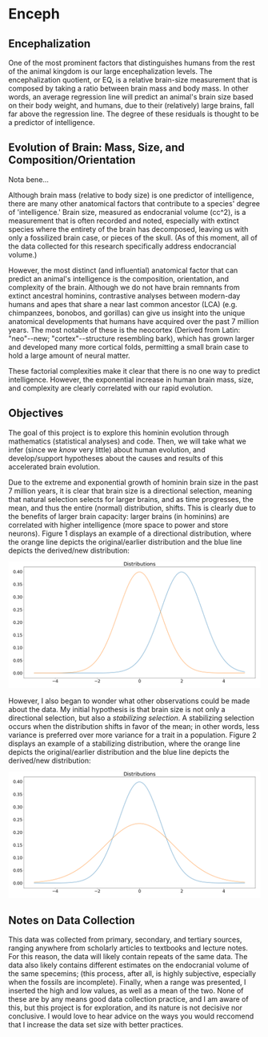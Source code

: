 # Enceph

## Encephalization

One of the most prominent factors that distinguishes humans from the rest of the animal kingdom is our large encephalization levels. The encephalization quotient, or EQ, is a relative brain-size measurement that is composed by taking a ratio between brain mass and body mass. In other words, an average regression line will predict an animal's brain size based on their body weight, and humans, due to their (relatively) large brains, fall far above the regression line. The degree of these residuals is thought to be a predictor of intelligence.


## Evolution of Brain: Mass, Size, and Composition/Orientation

Nota bene...

Although brain mass (relative to body size) is one predictor of intelligence, there are many other anatomical factors that contribute to a species' degree of 'intelligence.' Brain size, measured as endocranial volume (cc^2), is a measurement that is often recorded and noted, especially with extinct species where the entirety of the brain has decomposed, leaving us with only a fossilized brain case, or pieces of the skull. (As of this moment, all of the data collected for this research specifically address endocrancial volume.)

However, the most distinct (and influential) anatomical factor that can predict an animal's intelligence is the composition, orientation, and complexity of the brain. Although we do not have brain remnants from extinct ancestral hominins, contrastive analyses between modern-day humans and apes that share a near last common ancestor (LCA) (e.g. chimpanzees, bonobos, and gorillas) can give us insight into the unique anatomical developments that humans have acquired over the past 7 million years. The most notable of these is the neocortex (Derived from Latin: "neo"--new; "cortex"--structure resembling bark), which has grown larger and developed many more cortical folds, permitting a small brain case to hold a large amount of neural matter.

These factorial complexities make it clear that there is no one way to predict intelligence. However, the exponential increase in human brain mass, size, and complexity are clearly correlated with our rapid evolution.

## Objectives

The goal of this project is to explore this hominin evolution through mathematics (statistical analyses) and code. Then, we will take what we infer (since we <i>know</i> very little) about human evolution, and develop/support hypotheses about the causes and results of this accelerated brain evolution.

Due to the extreme and exponential growth of hominin brain size in the past 7 million years, it is clear that brain size is a directional selection, meaning that natural selection selects for larger brains, and as time progresses, the mean, and thus the entire (normal) distribution, shifts. This is clearly due to the benefits of larger brain capacity: larger brains (in hominins) are correlated with higher intelligence (more space to power and store neurons). Figure 1 displays an example of a directional distribution, where the orange line depicts the original/earlier distribution and the blue line depicts the derived/new distribution:

![directional_distribution](./distribution.png)

However, I also began to wonder what other observations could be made about the data. My initial hypothesis is that brain size is not only a directional selection, but also a <i>stabilizing selection</i>. A stabilizing selection occurs when the distribution shifts in favor of the mean; in other words, less variance is preferred over more variance for a trait in a population. Figure 2 displays an example of a stabilizing distribution, where the orange line depicts the original/earlier distribution and the blue line depicts the derived/new distribution:

![stabilizing_distribution](./stabilizing_distribution.png)

## Notes on Data Collection

This data was collected from primary, secondary, and tertiary sources, ranging anywhere from scholarly articles to textbooks and lecture notes. For this reason, the data will likely contain repeats of the same data. The data also likely contains different estimates on the endocranial volume of the same specemins; (this process, after all, is highly subjective, especially when the fossils are incomplete). Finally, when a range was presented, I inserted the high and low values, as well as a mean of the two. None of these are by any means good data collection practice, and I am aware of this, but this project is for exploration, and its nature is not decisive nor conclusive. I would love to hear advice on the ways you would reccomend that I increase the data set size with better practices. 
